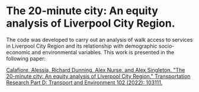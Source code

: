 # The 20-minute city: An equity analysis of Liverpool City Region.

The code was developed to carry out an analysis of walk access to services in Liverpool City Region and its relationship with demographic socio-economic and environmental variables.
This work is presented in the following paper:

[Calafiore, Alessia, Richard Dunning, Alex Nurse, and Alex Singleton. "The 20-minute city: An equity analysis of Liverpool City Region." Transportation Research Part D: Transport and Environment 102 (2022): 103111.](https://www.sciencedirect.com/science/article/pii/S1361920921004077)
